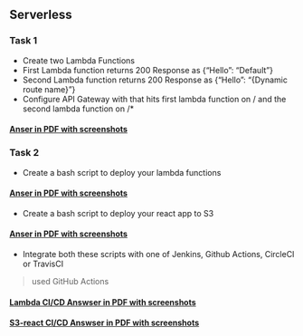 ## Serverless
### Task 1
- Create two Lambda Functions
- First Lambda function returns 200 Response as {“Hello”: “Default”}
- Second Lambda function returns 200 Response as {“Hello”: “{Dynamic route name}”}
- Configure API Gateway with that hits first lambda function on / and the second lambda function on /*
#### [Anser in PDF with screenshots]()
### Task 2
- Create a bash script to deploy your lambda functions
#### [Anser in PDF with screenshots]()
- Create a bash script to deploy your react app to S3
#### [Anser in PDF with screenshots]()
- Integrate both these scripts with one of Jenkins, Github Actions, CircleCI or TravisCI
> used GitHub Actions
#### [Lambda CI/CD Answser in PDF with screenshots]()
#### [S3-react CI/CD Answser in PDF with screenshots]()
